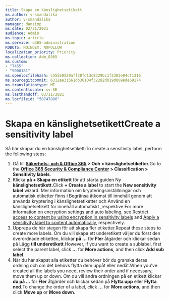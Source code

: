 ```yaml
---
title: Skapa en känslighetsetikett
ms.author: v-smandalika
author: v-smandalika
manager: dansimp
ms.date: 02/21/2021
audience: Admin
ms.topic: article
ms.service: o365-administration
ROBOTS: NOINDEX, NOFOLLOW
localization_priority: Priority
ms.collection: Adm_O365
ms.custom:
- "7455"
- "9000181"
ms.openlocfilehash: c55550529aff28fd13c8329bc1f2303e04cf1316
ms.sourcegitcommit: 6312ee31561db36104f32282d019d069ede69174
ms.translationtype: MT
ms.contentlocale: sv-SE
ms.lasthandoff: 03/11/2021
ms.locfileid: "50747886"
---
```

# <a name="create-a-sensitivity-label"></a><span data-ttu-id="40413-102">Skapa en känslighetsetikett</span><span class="sxs-lookup"><span data-stu-id="40413-102">Create a sensitivity label</span></span>

<span data-ttu-id="40413-103">Så här skapar du en känslighetsetikett:</span><span class="sxs-lookup"><span data-stu-id="40413-103">To create a sensitivity label, perform the following steps:</span></span>

1. <span data-ttu-id="40413-104">Gå till **[Säkerhets- och & Office 365](https://sip.protection.office.com/) > Och > känslighetsetiketter.**</span><span class="sxs-lookup"><span data-stu-id="40413-104">Go to the **[Office 365 Security & Compliance Center](https://sip.protection.office.com/) > Classification > Sensitivity labels**.</span></span>
2. <span data-ttu-id="40413-105">Klicka **på + Skapa en etikett** för att starta guiden Ny **känslighetsetikett.**</span><span class="sxs-lookup"><span data-stu-id="40413-105">Click **+ Create a label** to start the **New sensitivity label** wizard.</span></span> <span data-ttu-id="40413-106">Mer information om krypteringsinställningar och [](https://docs.microsoft.com/microsoft-365/compliance/encryption-sensitivity-labels) automatisk etiketter finns i Begränsa åtkomst till innehåll genom att använda kryptering i känslighetsetiketter och Använd en känslighetsetikett för innehåll automatiskt [,](https://docs.microsoft.com/microsoft-365/compliance/apply-sensitivity-label-automatically)respektive.</span><span class="sxs-lookup"><span data-stu-id="40413-106">For more information on encryption settings and auto labeling, see [Restrict access to content by using encryption in sensitivity labels](https://docs.microsoft.com/microsoft-365/compliance/encryption-sensitivity-labels) and [Apply a sensitivity label to content automatically](https://docs.microsoft.com/microsoft-365/compliance/apply-sensitivity-label-automatically), respectively.</span></span>
3. <span data-ttu-id="40413-107">Upprepa de här stegen för att skapa fler etiketter.</span><span class="sxs-lookup"><span data-stu-id="40413-107">Repeat these steps to create more labels.</span></span> <span data-ttu-id="40413-108">Om du vill skapa ett underetikett väljer du först den överordnade etiketten, klickar **på ...** för **Fler** åtgärder och klickar sedan på Lägg **till underetikett**.</span><span class="sxs-lookup"><span data-stu-id="40413-108">However, if you want to create a sublabel, first select the parent label, click **...** for **More actions**, and then click **Add sub label**.</span></span>
4. <span data-ttu-id="40413-109">När du har skapat alla etiketter du behöver bör du granska deras ordning och om det behövs flytta dem uppåt eller nedåt.</span><span class="sxs-lookup"><span data-stu-id="40413-109">When you've created all the labels you need, review their order and if necessary, move them up or down.</span></span> <span data-ttu-id="40413-110">Om du vill ändra ordningen på en etikett klickar **du på ...** för **Fler** åtgärder och klickar sedan på **Flytta upp** eller **Flytta ned.**</span><span class="sxs-lookup"><span data-stu-id="40413-110">To change the order of a label, click **...** for **More actions**, and then click **Move up** or **Move down**.</span></span> 
